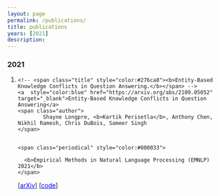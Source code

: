 ```yaml
---
layout: page
permalink: /publications/
title: publications
years: [2021]
description:
---
```


<article class="post-content publications clearfix">
    <h3 class="year">2021</h3>
    <ol class="bibliography"><li>
        <div id="wang2021grounding">
  
    <!-- <span class="title" style="color:#276ca8"><b>Entity-Based Knowledge Conflicts in Question Answering.</b></span> -->
    <a  style="color:blue" href="https://arxiv.org/abs/2109.05052" target="_blank">Entity-Based Knowledge Conflicts in Question Answering</a>
    <span class="author">
            Shayne Longpre, <b>Kartik Perisetla</b>, Anthony Chen, Nikhil Ramesh, Chris DuBois, Sameer Singh
    </span>

    
    <span class="periodical" style="color:#000033">
    
      <b>Empirical Methods in Natural Language Processing (EMNLP) 2021</b>
    </span>
  <span class="links">  
    [<a  style="color:blue" href="https://arxiv.org/abs/2109.05052" target="_blank">arXiv</a>] [<a  style="color:blue" href="https://github.com/apple/ml-knowledge-conflicts" target="_blank">code</a>]
  </span>

</div>
    </li>
    </ol>
</article>